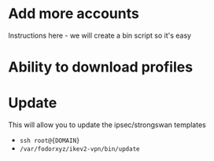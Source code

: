 # Add more accounts

Instructions here - we will create a bin script so it's easy

# Ability to download profiles

# Update

This will allow you to update the ipsec/strongswan templates

* `ssh root@{DOMAIN}`
* `/var/fodorxyz/ikev2-vpn/bin/update`